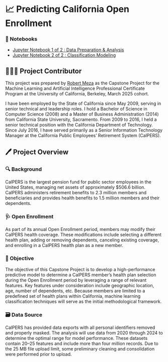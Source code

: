 # 📈 Predicting California Open Enrollment

### 📖 Notebooks
- [Jupyter Notebook 1 of 2 : Data Preparation & Analysis](capstone_1_of_2.ipynb)
- [Jupyter Notebook 2 of 2 : Classification Modeling](capstone_2_of_2.ipynb) 

## 🙋🏻‍♂️ Project Contributor
This project was prepared by  [Robert Meza](https://www.linkedin.com/in/robmeza/) as the Capstone Project for the Machine Learning and Artificial Intelligence Professional Certificate Program at the University of California, Berkeley, March 2025 cohort.

I have been employed by the State of California since May 2009, serving in senior technical and leadership roles. I hold a Bachelor of Science in Computer Science (2008) and a Master of Business Administration (2014) from California State University, Sacramento. From 2009 to 2016, I held a senior technical position with the California Department of Technology. Since July 2016, I have served primarily as a Senior Information Technology Manager at the California Public Employees’ Retirement System (CalPERS).

## 🖊 Project Overview

### 🔍 Background
CalPERS is the largest pension fund for public sector employees in the United States, managing net assets of approximately $506.6 billion. CalPERS administers retirement benefits to 2.3 million members and beneficiaries and provides health benefits to 1.5 million members and their dependents.

### 🩺 Open Enrollment
As part of its annual Open Enrollment period, members may modify their CalPERS health coverage. These modifications include selecting a different health plan, adding or removing dependents, canceling existing coverage, and enrolling in a CalPERS health plan as a new member.

### 📑 Objective 
The objective of this Capstone Project is to develop a high-performance predictive model to determine a CalPERS member’s health plan selection during the Open Enrollment period by leveraging a range of relevant features. Key features under consideration include geographic location, age, number of dependents, etc. Because members are limited to a predefined set of health plans within California, machine learning classification techniques will serve as the initial methodological framework.

### 🗃 Data Source
CalPERS has provided data exports with all personal identifiers removed and properly masked. The analysis will use data from 2020 through 2024 to determine the optimal range for model performance. These datasets contain 20–25 features and include more than four million records. Due to the 25 MB file upload limit, some preliminary cleaning and consolidation were performed prior to upload.
